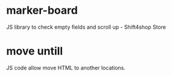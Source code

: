 # marker-board
JS library to check empty fields and scroll up - Shift4shop Store 

# move untill
JS code allow move HTML to another locations.
